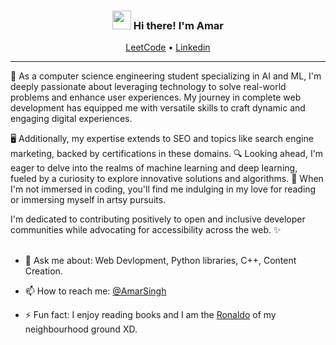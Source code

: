 <!-- Heading -->
<h3 align="center"><img src = "https://raw.githubusercontent.com/MartinHeinz/MartinHeinz/master/wave.gif" width = 30px> Hi there! I'm Amar</h3>

<p align="center">
  <a href="https://leetcode.com/amarsingh589/">LeetCode</a> •
  <a href="https://www.linkedin.com/in/amar-singh-cs/">Linkedin</a>
</p>

 <!-- About section -->
---

🌟 As a computer science engineering student specializing in AI and ML, I'm deeply passionate about leveraging technology to solve real-world problems and enhance user experiences. My journey in complete web development has equipped me with versatile skills to craft dynamic and engaging digital experiences. 

🖥️ Additionally, my expertise extends to SEO and topics like search engine marketing, backed by certifications in these domains. 🔍 Looking ahead, I'm eager to delve into the realms of machine learning and deep learning, fueled by a curiosity to explore innovative solutions and algorithms. 🤖 When I'm not immersed in coding, you'll find me indulging in my love for reading or immersing myself in artsy pursuits. 

I'm dedicated to contributing positively to open and inclusive developer communities while advocating for accessibility across the web. ✨
<br>
<br>


- 💬 Ask me about: Web Devlopment, Python libraries, C++, Content Creation.

- 📫 How to reach me: [@AmarSingh](https://www.linkedin.com/in/amar-singh-cs/)

- ⚡ Fun fact: I enjoy reading books and I am the <a href="https://www.google.com/url?sa=i&url=https%3A%2F%2Fwww.pinterest.com%2Fpin%2Fcr7-cristiano-ronaldo-gif-cr7-cristiano-ronaldo-cristiano-ronaldo-manchester-united-discover-share--649222102590215120%2F&psig=AOvVaw1DBTyWqOYvjn5VB0QS4-lm&ust=1708853959694000&source=images&cd=vfe&opi=89978449&ved=0CBAQjRxqFwoTCJjLl6DXw4QDFQAAAAAdAAAAABAO" target="_blank">Ronaldo</a> of my neighbourhood ground XD.

<!-- About section: END -->

<!-- THE END -->
